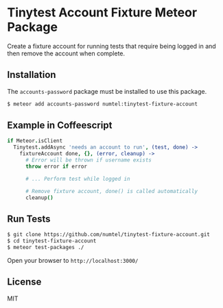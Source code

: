 # Tinytest Account Fixture Meteor Package

Create a fixture account for running tests that require being logged in and
then remove the account when complete.

## Installation
The `accounts-password` package must be installed to use this package.

```bash
$ meteor add accounts-password numtel:tinytest-fixture-account
```

## Example in Coffeescript

```coffee
if Meteor.isClient
  Tinytest.addAsync 'needs an account to run', (test, done) ->
    fixtureAccount done, {}, (error, cleanup) ->
      # Error will be thrown if username exists
      throw error if error 

      # ... Perform test while logged in

      # Remove fixture account, done() is called automatically
      cleanup()
```

## Run Tests

```bash
$ git clone https://github.com/numtel/tinytest-fixture-account.git
$ cd tinytest-fixture-account
$ meteor test-packages ./
```

Open your browser to `http://localhost:3000/`

## License

MIT
